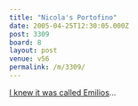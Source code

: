 ```yaml
---
title: "Nicola's Portofino"
date: 2005-04-25T12:30:05.000Z
post: 3309
board: 8
layout: post
venue: v56
permalink: /m/3309/
---
```

<a href="http://www.kent2do.com/emilios/">I knew it was called Emilios</a>...
